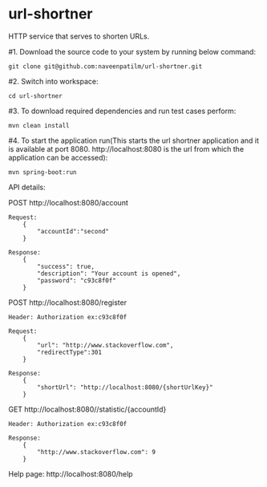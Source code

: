 # url-shortner
HTTP service that serves to shorten URLs.

#1. Download the source code to your system by running below command:

	git clone git@github.com:naveenpatilm/url-shortner.git

#2. Switch into workspace:
	
	cd url-shortner
  
#3. To download required dependencies and run test cases perform:
	
	mvn clean install
  
#4. To start the application run(This starts the url shortner application and it is available at port 8080.
http://localhost:8080 is the url from which the application can be accessed):
	
	mvn spring-boot:run

API details:

POST http://localhost:8080/account

	Request:
		{
			"accountId":"second"
		}

	Response:
		{
			"success": true,
			"description": "Your account is opened",
			"password": "c93c8f0f"
		}
	
POST http://localhost:8080/register

	Header: Authorization ex:c93c8f0f

	Request:
		{
			"url": "http://www.stackoverflow.com",
			"redirectType":301
		}

	Response:
		{
			"shortUrl": "http://localhost:8080/{shortUrlKey}"
		}
	
GET http://localhost:8080//statistic/{accountId}

	Header: Authorization ex:c93c8f0f

	Response:
		{
			"http://www.stackoverflow.com": 9
		}
		
Help page:
	http://localhost:8080/help
